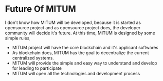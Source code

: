 # Future Of MITUM

I don't know how MITUM will be developed, because it is started as opensource project and as opensource project does, the developer community will decide it's future. At this time, MITUM is designed by some simple rules,

* MITUM project will have the core blockchain and it's applicant softwares
* As blockchain does, MITUM has the goal to decentralize the current centralized systems.
* MITUM will provide the simple and easy way to understand and develop for leading to participate 
* MITUM will open all the technologies and development process

